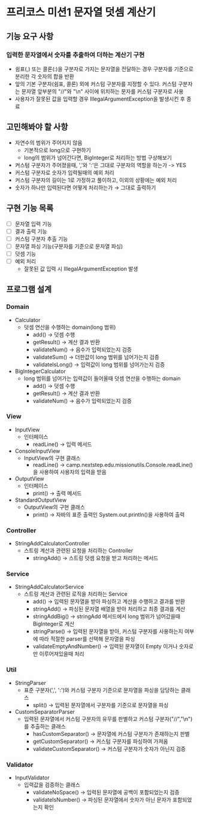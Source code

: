 # 프리코스 미션1 문자열 덧셈 계산기


## 기능 요구 사항
### 입력한 문자열에서 숫자를 추출하여 더하는 계산기 구현
- 쉼표(,) 또는 콜론(:)을 구분자로 가지는 문자열을 전달하는 경우 구분자를 기준으로 분리한 각 숫자의 합을 반환
- 앞의 기본 구분자(쉼표, 콜론) 외에 커스텀 구분자를 지정할 수 있다. 커스텀 구분자는 문자열 앞부분의 "//"와 "\n" 사이에 위치하는 문자를 커스텀 구분자로 사용
- 사용자가 잘못된 값을 입력할 경우 IllegalArgumentException을 발생시킨 후 종료

## 고민해봐야 할 사항
- 자연수의 범위가 주어지지 않음
  - 기본적으로 long으로 구현하기
  - long의 범위가 넘어간다면, BigInteger로 처리하는 방법 구상해보기
- 커스텀 구분자가 주어졌을때, ','와 ':'은 그대로 구분자의 역할을 하는가 -> YES
- 커스텀 구분자로 숫자가 입력될때의 예외 처리
- 커스텀 구분자의 길이는 1로 가정하고 풀이하고, 이외의 상황에는 예외 처리
- 숫자가 하나만 입력된다면 어떻게 처리하는가 → 그대로 출력하기

## 구현 기능 목록
- [ ]  문자열 입력 기능
- [ ]  결과 출력 기능
- [ ]  커스텀 구분자 추출 기능
- [ ]  문자열 파싱 기능(구분자를 기준으로 문자열 파싱)
- [ ]  덧셈 기능
- [ ]  예외 처리
   - 잘못된 값 입력 시 IllegalArgumentException 발생

## **프로그램 설계**

### **Domain**

- Calculator
  - 덧셈 연산을 수행하는 domain(long 범위)
    - add() -> 덧셈 수행
    - getResult() -> 계산 결과 반환
    - validateNum() → 음수가 입력되었는지 검증
    - validateSum() → 더한값이 long 범위를 넘어가는지 검증
    - validateIsLong() → 입력값이 long 범위를 넘어가는지 검증
- BigIntegerCalculator
  - long 범위를 넘어가는 입력값이 들어올때 덧셈 연산을 수행하는 domain
    - add() -> 덧셈 수행
    - getResult() -> 계산 결과 반환
    - validateNum() → 음수가 입력되었는지 검증

### **View**

- InputView
  - 인터페이스
    - readLine() -> 입력 메서드
- ConsoleInputView
  - InputView의 구현 클래스
    - readLine() -> camp.nextstep.edu.missionutils.Console.readLine()을 사용하여 사용자의 입력을 받음
- OutputView
  - 인터페이스
    - print() -> 출력 메서드
- StandardOutputView
  - OutputView의 구현 클래스
    - print() -> 자바의 표준 출력인 System.out.println()을 사용하여 출력

### **Controller**

- StringAddCalculatorController
  - 스트링 계산과 관련된 요청을 처리하는 Controller
    - stringAdd() -> 스트링 덧셈 요청을 받고 처리하는 메서드

### **Service**

- StringAddCalculatorService
  - 스트링 계산과 관련된 로직을 처리하는 Service
    - add() -> 입력된 문자열을 받아 파싱하고 계산을 수행하고 결과를 반환
    - stringAdd() -> 파싱된 문자열 배열을 받아 처리하고 최종 결과를 계산
    - stringAddBig() → stringAdd 메서드에서 long 범위가 넘어갔을때 BigInteger로 계산
    - stringParse() -> 입력된 문자열을 받아, 커스텀 구분자를 사용하는지 여부에 따라 적절한 parser를 선택해 문자열을 파싱
    - validateEmptyAndNumber() → 입력된 문자열이 Empty 이거나 숫자로만 이루어져있을때 처리

### **Util**

- StringParser
  - 표준 구분자(',', ':')와 커스텀 구분자 기준으로 문자열을 파싱을 담당하는 클래스
    - split() -> 입력된 문자열에서 구분자를 기준으로 문자열을 파싱
- CustomSeparatorParser
  - 입력된 문자열에서 커스텀 구분자의 유무를 판별하고 커스텀 구분자("//","\n")를 추출하는 클래스
    - hasCustomSeparator() -> 문자열에 커스텀 구분자가 존재하는지 판별
    - getCustomSeparator() -> 커스텀 구분자를 파싱하여 가져옴
    - validateCustomSeparator() → 커스텀 구분자가 숫자가 아닌지 검증

### Validator

- InputValidator
  - 입력값을 검증하는 클래스
    - validateNoSpace() → 입력된 문자열에 공백이 포함되었는지 검증
    - validateIsNumber() → 파싱된 문자열에서 숫자가 아닌 문자가 포함되었는지 확인